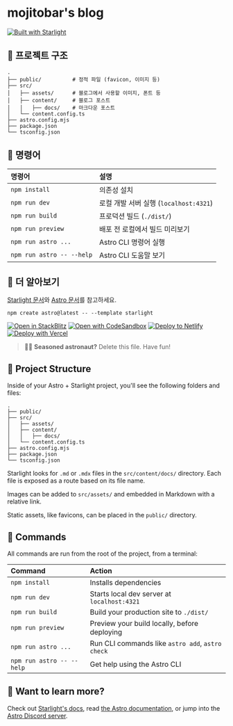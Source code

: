 # mojitobar's blog

[![Built with Starlight](https://astro.badg.es/v2/built-with-starlight/tiny.svg)](https://starlight.astro.build)

## 🚀 프로젝트 구조

```
.
├── public/          # 정적 파일 (favicon, 이미지 등)
├── src/
│   ├── assets/      # 블로그에서 사용할 이미지, 폰트 등
│   ├── content/     # 블로그 포스트
│   │   ├── docs/    # 마크다운 포스트
│   └── content.config.ts
├── astro.config.mjs
├── package.json
└── tsconfig.json
```

## 🧞 명령어

| 명령어                   | 설명                                           |
| :------------------------ | :----------------------------------------------- |
| `npm install`             | 의존성 설치                            |
| `npm run dev`             | 로컬 개발 서버 실행 (`localhost:4321`)      |
| `npm run build`           | 프로덕션 빌드 (`./dist/`)          |
| `npm run preview`         | 배포 전 로컬에서 빌드 미리보기     |
| `npm run astro ...`       | Astro CLI 명령어 실행 |
| `npm run astro -- --help` | Astro CLI 도움말 보기                     |

## 👀 더 알아보기

[Starlight 문서](https://starlight.astro.build/)와 [Astro 문서](https://docs.astro.build)를 참고하세요.

```
npm create astro@latest -- --template starlight
```

[![Open in StackBlitz](https://developer.stackblitz.com/img/open_in_stackblitz.svg)](https://stackblitz.com/github/withastro/starlight/tree/main/examples/basics)
[![Open with CodeSandbox](https://assets.codesandbox.io/github/button-edit-lime.svg)](https://codesandbox.io/p/sandbox/github/withastro/starlight/tree/main/examples/basics)
[![Deploy to Netlify](https://www.netlify.com/img/deploy/button.svg)](https://app.netlify.com/start/deploy?repository=https://github.com/withastro/starlight&create_from_path=examples/basics)
[![Deploy with Vercel](https://vercel.com/button)](https://vercel.com/new/clone?repository-url=https%3A%2F%2Fgithub.com%2Fwithastro%2Fstarlight%2Ftree%2Fmain%2Fexamples%2Fbasics&project-name=my-starlight-docs&repository-name=my-starlight-docs)

> 🧑‍🚀 **Seasoned astronaut?** Delete this file. Have fun!

## 🚀 Project Structure

Inside of your Astro + Starlight project, you'll see the following folders and files:

```
.
├── public/
├── src/
│   ├── assets/
│   ├── content/
│   │   ├── docs/
│   └── content.config.ts
├── astro.config.mjs
├── package.json
└── tsconfig.json
```

Starlight looks for `.md` or `.mdx` files in the `src/content/docs/` directory. Each file is exposed as a route based on its file name.

Images can be added to `src/assets/` and embedded in Markdown with a relative link.

Static assets, like favicons, can be placed in the `public/` directory.

## 🧞 Commands

All commands are run from the root of the project, from a terminal:

| Command                   | Action                                           |
| :------------------------ | :----------------------------------------------- |
| `npm install`             | Installs dependencies                            |
| `npm run dev`             | Starts local dev server at `localhost:4321`      |
| `npm run build`           | Build your production site to `./dist/`          |
| `npm run preview`         | Preview your build locally, before deploying     |
| `npm run astro ...`       | Run CLI commands like `astro add`, `astro check` |
| `npm run astro -- --help` | Get help using the Astro CLI                     |

## 👀 Want to learn more?

Check out [Starlight's docs](https://starlight.astro.build/), read [the Astro documentation](https://docs.astro.build), or jump into the [Astro Discord server](https://astro.build/chat).
